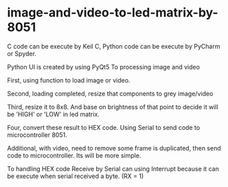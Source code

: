 # image-and-video-to-led-matrix-by-8051
C code can be execute by Keil C, Python code can be execute by PyCharm or Spyder.

Python UI is created by using PyQt5
To processing image and video

  First, using function to load image or video.
  
  Second, loading completed, resize that components to grey image/video
  
  Third, resize it to 8x8. And base on brightness of that point to decide it will be 'HIGH' or 'LOW' in led matrix.
  
  Four, convert these result to HEX code. Using Serial to send code to microcontroller 8051.
  
  Additional, with video, need to remove some frame is duplicated, then send code to microcontroller. Its will be more simple.

To handling HEX code Receive by Serial can using Interrupt because it can be execute when serial received a byte. (RX = 1)
